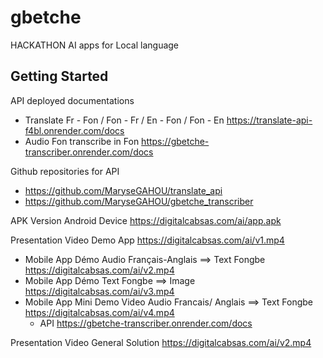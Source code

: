 # gbetche

HACKATHON AI  apps for Local language

## Getting Started
API deployed documentations
- Translate Fr - Fon / Fon - Fr / En - Fon / Fon - En
  https://translate-api-f4bl.onrender.com/docs
- Audio Fon transcribe in Fon
  https://gbetche-transcriber.onrender.com/docs

Github repositories for API
- https://github.com/MaryseGAHOU/translate_api
- https://github.com/MaryseGAHOU/gbetche_transcriber

APK Version Android Device
https://digitalcabsas.com/ai/app.apk

Presentation Video Demo App
https://digitalcabsas.com/ai/v1.mp4
- Mobile App Démo Audio Français-Anglais ==> Text Fongbe https://digitalcabsas.com/ai/v2.mp4
- Mobile App  Démo Text Fongbe ==> Image https://digitalcabsas.com/ai/v3.mp4
- Mobile App Mini Demo Video Audio Francais/ Anglais ==> Text Fongbe  https://digitalcabsas.com/ai/v4.mp4
  - API https://gbetche-transcriber.onrender.com/docs 

Presentation Video General Solution 
https://digitalcabsas.com/ai/v2.mp4

